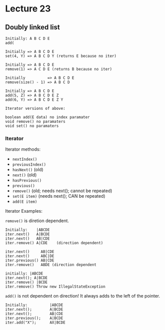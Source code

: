 # Lecture 23

## Doubly linked list

```
Initially: A B C D E
add(

Initially => A B C D E
set(4, Y) => A B C D Y (returns E because no iter)

Initially => A B C D E
remove(1) => A C D E (returns B because no iter)

Initially          => A B C D E
remove(size() - 1) => A B C D

Initially => A B C D E
add(5, Z) => A B C D E Z
add(6, Y) => A B C D E Z Y

Iterator versions of above:

boolean add(E data) no index paramater
void remove() no paramaters
void set() no paramaters
```
### Iterator

Iterator methods:

* `nextIndex()`
* `previousIndex()`
* `hasNext()` (old)
* `next()` (old)
* `hasPrevious()`
* `previous()`
* `remove()` (old; needs next(); cannot be repeated)
* `set(E item)` (needs next(); CAN be repeated)
* `add(E item)`

Iterator Examples:

`remove()` is diretion dependent.

```
Initially:    |ABCDE
iter.next()   A|BCDE
iter.next()   AB|CDE
iter.remove() A|CDE    (direction dependent)

iter.next()     AB|CDE
iter.next()     ABC|DE
iter.previous() AB|CDE
iter.remove()   ABDE (direction dependent

initially: |ABCDE
iter.next(); A|BCDE
iter.remove() |BCDE
iter.remove() Throw new IllegalStateException
```

`add()` is not dependent on direction!
It always adds to the left of the pointer.

```
Initially:          |ABCDE
iter.next();        A|BCDE
iter.next();        AB|CDE
iter.previous();    A|BCDE
iter.add("X");      AX|BCDE
```

